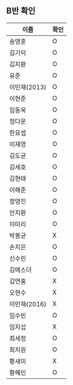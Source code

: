 ## B반 확인
이름 | 확인
--- | ---
송영훈	| O
김기덕	| O 
김지환	| O
유준 		| O
이민재(2013)	| O
이현준	| O
임동욱	| O
정다운	| O
한요셉	| O 
이재영	| O
김도균	| O
김세호	| O 
김현태	| O 
이해준	| O 
정영진	| O 
안지환	| O
이미리	| O
박봉균	| X
손지은	| O
신수린	| O 
김에스더 | O 
김연홍	| X 
오현수	| X 
이민재(2016)	|  X
임수빈	| O 
임지섭	| X
최세정	| O 
최지원	| O 
황새미	| X
황혜인	| O 
